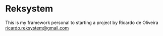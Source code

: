 # Reksystem #
This is my framework personal to starting a project
by Ricardo de Oliveira
ricardo.reksystem@gmail.com